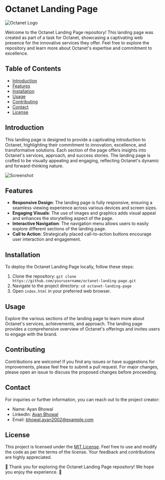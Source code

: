 # Octanet Landing Page

![Octanet Logo](https://pps.whatsapp.net/v/t61.24694-24/356097975_982885113145420_2928249084720954367_n.jpg?ccb=11-4&oh=01_AdQu_-JcQxywjRzD7ur58njpYLUSOEdmjpShE6XZb9uAtQ&oe=64DA63A2)

Welcome to the Octanet Landing Page repository! This landing page was created as part of a task for Octanet, showcasing a captivating web presence for the innovative services they offer. Feel free to explore the repository and learn more about Octanet's expertise and commitment to excellence.

## Table of Contents

- [Introduction](#introduction)
- [Features](#features)
- [Installation](#installation)
- [Usage](#usage)
- [Contributing](#contributing)
- [Contact](#contact)
- [License](#license)

## Introduction

This landing page is designed to provide a captivating introduction to Octanet, highlighting their commitment to innovation, excellence, and transformative solutions. Each section of the page offers insights into Octanet's services, approach, and success stories. The landing page is crafted to be visually appealing and engaging, reflecting Octanet's dynamic and forward-thinking nature.

![Screenshot](screenshots/screenshot.png)

## Features

- **Responsive Design**: The landing page is fully responsive, ensuring a seamless viewing experience across various devices and screen sizes.
- **Engaging Visuals**: The use of images and graphics adds visual appeal and enhances the storytelling aspect of the page.
- **Interactive Navigation**: The navigation menu allows users to easily explore different sections of the landing page.
- **Call to Action**: Strategically placed call-to-action buttons encourage user interaction and engagement.

## Installation

To deploy the Octanet Landing Page locally, follow these steps:

1. Clone the repository: `git clone https://github.com/yourusername/octanet-landing-page.git`
2. Navigate to the project directory: `cd octanet-landing-page`
3. Open `index.html` in your preferred web browser.

## Usage

Explore the various sections of the landing page to learn more about Octanet's services, achievements, and approach. The landing page provides a comprehensive overview of Octanet's offerings and invites users to engage with the brand.

## Contributing

Contributions are welcome! If you find any issues or have suggestions for improvements, please feel free to submit a pull request. For major changes, please open an issue to discuss the proposed changes before proceeding.

## Contact

For inquiries or further information, you can reach out to the project creator:

- Name: Ayan Bhowal
- LinkedIn: [Ayan Bhowal](https://www.linkedin.com/in/ayanbhowal)
- Email: bhowal.ayan2002@example.com

## License

This project is licensed under the [MIT License](LICENSE). Feel free to use and modify the code as per the terms of the license. Your feedback and contributions are highly appreciated.

🚀 Thank you for exploring the Octanet Landing Page repository! We hope you enjoy the experience. 🚀
